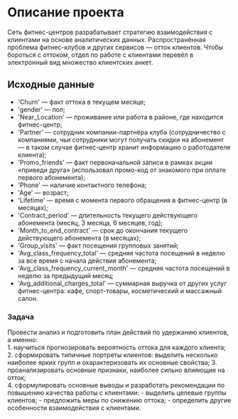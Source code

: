 # Описание проекта
Сеть фитнес-центров разрабатывает стратегию взаимодействия с клиентами на основе аналитических данных. Распространённая проблема фитнес-клубов и других сервисов — отток клиентов. Чтобы бороться с оттоком, отдел по работе с клиентами перевёл в электронный вид множество клиентских анкет. 
## Исходные данные 
- 'Churn' — факт оттока в текущем месяце;
- 'gender' — пол;
- 'Near_Location' — проживание или работа в районе, где находится фитнес-центр;
- 'Partner' — сотрудник компании-партнёра клуба (сотрудничество с компаниями, чьи сотрудники могут получать скидки на абонемент — в таком случае фитнес-центр хранит информацию о работодателе клиента);
- 'Promo_friends' — факт первоначальной записи в рамках акции «приведи друга» (использовал промо-код от знакомого при оплате первого абонемента);
- 'Phone' — наличие контактного телефона;
- 'Age' — возраст;
- 'Lifetime' — время с момента первого обращения в фитнес-центр (в месяцах);
- 'Contract_period' — длительность текущего действующего абонемента (месяц, 3 месяца, 6 месяцев, год);
- 'Month_to_end_contract' — срок до окончания текущего действующего абонемента (в месяцах);
- 'Group_visits' — факт посещения групповых занятий;
- 'Avg_class_frequency_total' — средняя частота посещений в неделю за все время с начала действия абонемента;
- 'Avg_class_frequency_current_month' — средняя частота посещений в неделю за предыдущий месяц;
- 'Avg_additional_charges_total' — суммарная выручка от других услуг фитнес-центра: кафе, спорт-товары, косметический и массажный салон.

### Задача    
Провести анализ и подготовить план действий по удержанию клиентов, а именно:    
    1. научиться прогнозировать вероятность оттока для каждого клиента;    
    2. сформировать типичные портреты клиентов: выделить несколько наиболее ярких групп и охарактеризовать их основные свойства; 
    3. проанализировать основные признаки, наиболее сильно влияющие на отток;    
    4. сформулировать основные выводы и разработать рекомендации по повышению качества работы с клиентами: 
            - выделить целевые группы клиентов; 
            - предложить меры по снижению оттока; 
            - определить другие особенности взаимодействия с клиентами.


